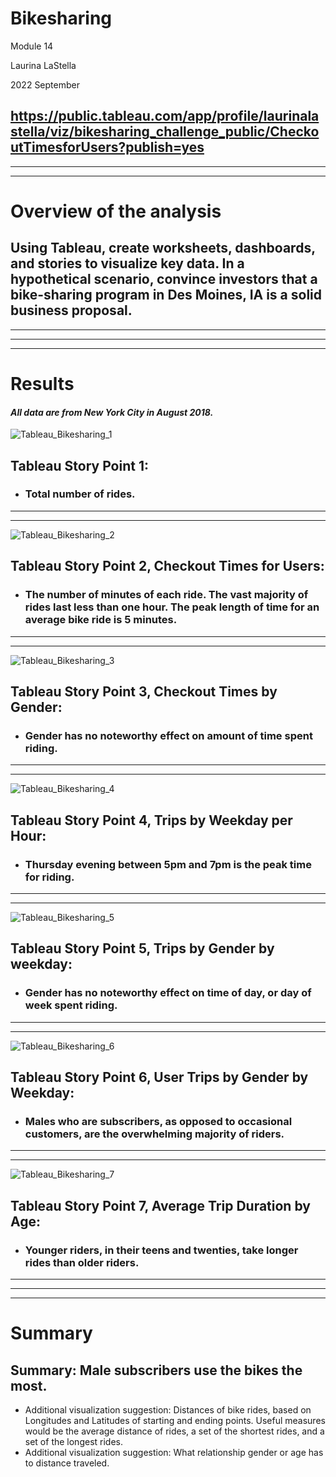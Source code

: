 # Bikesharing

Module 14

Laurina LaStella

2022 September

https://public.tableau.com/app/profile/laurinalastella/viz/bikesharing_challenge_public/CheckoutTimesforUsers?publish=yes
---
---
---

# Overview of the analysis
## Using Tableau, create worksheets, dashboards, and stories to visualize key data. In a hypothetical scenario, convince investors that a bike-sharing program in Des Moines, IA is a solid business proposal.


---
---
---

# Results
#### *All data are from New York City in August 2018.*

![Tableau_Bikesharing_1](resources/mod14_tab_story_1.png)
## Tableau Story Point 1:
- ### Total number of rides.
---
---

![Tableau_Bikesharing_2](resources/mod14_tab_story_2.png)
## Tableau Story Point 2, Checkout Times for Users:
- ### The number of minutes of each ride. The vast majority of rides last less than one hour. The peak length of time for an average bike ride is 5 minutes.
---
---

![Tableau_Bikesharing_3](resources/mod14_tab_story_3.png)
## Tableau Story Point 3, Checkout Times by Gender:
- ### Gender has no noteworthy effect on amount of time spent riding.
---
---

![Tableau_Bikesharing_4](resources/mod14_tab_story_4.png)
## Tableau Story Point 4, Trips by Weekday per Hour:
- ### Thursday evening between 5pm and 7pm is the peak time for riding.
---
---
![Tableau_Bikesharing_5](resources/mod14_tab_story_5.png)
## Tableau Story Point 5, Trips by Gender by weekday:
- ### Gender has no noteworthy effect on time of day, or day of week spent riding.
---
---
![Tableau_Bikesharing_6](resources/mod14_tab_story_6.png)
## Tableau Story Point 6, User Trips by Gender by Weekday:
- ### Males who are subscribers, as opposed to occasional customers, are the overwhelming majority of riders.
---
---
![Tableau_Bikesharing_7](resources/mod14_tab_story_7.png)
## Tableau Story Point 7, Average Trip Duration by Age:
- ### Younger riders, in their teens and twenties, take longer rides than older riders.

---
---
---

# Summary

## Summary: Male subscribers use the bikes the most.
- Additional visualization suggestion: Distances of bike rides, based on Longitudes and Latitudes of starting and ending points. Useful measures would be the average distance of rides, a set of the shortest rides, and a set of the longest rides.
- Additional visualization suggestion: What relationship gender or age has to distance traveled.

